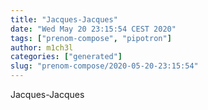```yaml
---
title: "Jacques-Jacques"
date: "Wed May 20 23:15:54 CEST 2020"
tags: ["prenom-compose", "pipotron"]
author: m1ch3l
categories: ["generated"]
slug: "prenom-compose/2020-05-20-23:15:54"
---
```


Jacques-Jacques

